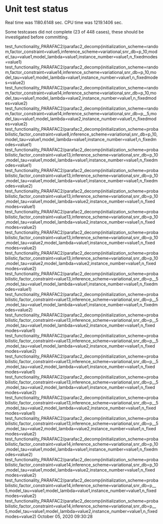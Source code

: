 # Unit test status
Real time was 1180.6148 sec.
CPU time was 1219.1406 sec.

Some testcases did not complete (23 of 448 cases), these should be investigated before committing.

test_functionality_PARAFAC2/parafac2_decomp(initialization_scheme=random,factor_constraint=value5,inference_scheme=variational,snr_db=p_10,model_tau=value1,model_lambda=value1,instance_number=value1,n_fixedmodes=value1)
test_functionality_PARAFAC2/parafac2_decomp(initialization_scheme=random,factor_constraint=value14,inference_scheme=variational,snr_db=p_10,model_tau=value1,model_lambda=value1,instance_number=value1,n_fixedmodes=value2)
test_functionality_PARAFAC2/parafac2_decomp(initialization_scheme=random,factor_constraint=value14,inference_scheme=variational,snr_db=p_10,model_tau=value1,model_lambda=value2,instance_number=value1,n_fixedmodes=value2)
test_functionality_PARAFAC2/parafac2_decomp(initialization_scheme=random,factor_constraint=value14,inference_scheme=variational,snr_db=p__5,model_tau=value1,model_lambda=value2,instance_number=value1,n_fixedmodes=value2)
test_functionality_PARAFAC2/parafac2_decomp(initialization_scheme=probabilistic,factor_constraint=value8,inference_scheme=variational,snr_db=p_10,model_tau=value1,model_lambda=value1,instance_number=value1,n_fixedmodes=value1)
test_functionality_PARAFAC2/parafac2_decomp(initialization_scheme=probabilistic,factor_constraint=value13,inference_scheme=variational,snr_db=p_10,model_tau=value1,model_lambda=value1,instance_number=value1,n_fixedmodes=value1)
test_functionality_PARAFAC2/parafac2_decomp(initialization_scheme=probabilistic,factor_constraint=value13,inference_scheme=variational,snr_db=p_10,model_tau=value1,model_lambda=value1,instance_number=value1,n_fixedmodes=value2)
test_functionality_PARAFAC2/parafac2_decomp(initialization_scheme=probabilistic,factor_constraint=value13,inference_scheme=variational,snr_db=p_10,model_tau=value1,model_lambda=value2,instance_number=value1,n_fixedmodes=value1)
test_functionality_PARAFAC2/parafac2_decomp(initialization_scheme=probabilistic,factor_constraint=value13,inference_scheme=variational,snr_db=p_10,model_tau=value1,model_lambda=value2,instance_number=value1,n_fixedmodes=value2)
test_functionality_PARAFAC2/parafac2_decomp(initialization_scheme=probabilistic,factor_constraint=value13,inference_scheme=variational,snr_db=p_10,model_tau=value2,model_lambda=value1,instance_number=value1,n_fixedmodes=value2)
test_functionality_PARAFAC2/parafac2_decomp(initialization_scheme=probabilistic,factor_constraint=value13,inference_scheme=variational,snr_db=p_10,model_tau=value2,model_lambda=value2,instance_number=value1,n_fixedmodes=value2)
test_functionality_PARAFAC2/parafac2_decomp(initialization_scheme=probabilistic,factor_constraint=value13,inference_scheme=variational,snr_db=p__5,model_tau=value1,model_lambda=value1,instance_number=value1,n_fixedmodes=value1)
test_functionality_PARAFAC2/parafac2_decomp(initialization_scheme=probabilistic,factor_constraint=value13,inference_scheme=variational,snr_db=p__5,model_tau=value1,model_lambda=value1,instance_number=value1,n_fixedmodes=value2)
test_functionality_PARAFAC2/parafac2_decomp(initialization_scheme=probabilistic,factor_constraint=value13,inference_scheme=variational,snr_db=p__5,model_tau=value1,model_lambda=value2,instance_number=value1,n_fixedmodes=value1)
test_functionality_PARAFAC2/parafac2_decomp(initialization_scheme=probabilistic,factor_constraint=value13,inference_scheme=variational,snr_db=p__5,model_tau=value1,model_lambda=value2,instance_number=value1,n_fixedmodes=value2)
test_functionality_PARAFAC2/parafac2_decomp(initialization_scheme=probabilistic,factor_constraint=value13,inference_scheme=variational,snr_db=p__5,model_tau=value2,model_lambda=value1,instance_number=value1,n_fixedmodes=value1)
test_functionality_PARAFAC2/parafac2_decomp(initialization_scheme=probabilistic,factor_constraint=value13,inference_scheme=variational,snr_db=p__5,model_tau=value2,model_lambda=value1,instance_number=value1,n_fixedmodes=value2)
test_functionality_PARAFAC2/parafac2_decomp(initialization_scheme=probabilistic,factor_constraint=value13,inference_scheme=variational,snr_db=p__5,model_tau=value2,model_lambda=value2,instance_number=value1,n_fixedmodes=value1)
test_functionality_PARAFAC2/parafac2_decomp(initialization_scheme=probabilistic,factor_constraint=value13,inference_scheme=variational,snr_db=p__5,model_tau=value2,model_lambda=value2,instance_number=value1,n_fixedmodes=value2)
test_functionality_PARAFAC2/parafac2_decomp(initialization_scheme=probabilistic,factor_constraint=value14,inference_scheme=variational,snr_db=p_10,model_tau=value1,model_lambda=value1,instance_number=value1,n_fixedmodes=value2)
test_functionality_PARAFAC2/parafac2_decomp(initialization_scheme=probabilistic,factor_constraint=value14,inference_scheme=variational,snr_db=p_10,model_tau=value1,model_lambda=value2,instance_number=value1,n_fixedmodes=value2)
test_functionality_PARAFAC2/parafac2_decomp(initialization_scheme=probabilistic,factor_constraint=value14,inference_scheme=variational,snr_db=p__5,model_tau=value1,model_lambda=value1,instance_number=value1,n_fixedmodes=value2)
test_functionality_PARAFAC2/parafac2_decomp(initialization_scheme=probabilistic,factor_constraint=value14,inference_scheme=variational,snr_db=p__5,model_tau=value1,model_lambda=value2,instance_number=value1,n_fixedmodes=value2)
October 05, 2020 09:30:28
